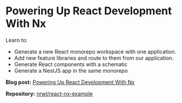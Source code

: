 # Powering Up React Development With Nx

Learn to:

- Generate a new React monorepo workspace with one application.
- Add new feature libraries and route to them from our application.
- Generate React components with a schematic
- Generate a NestJS app in the same monorepo

**Blog post:** [Powering Up React Development With Nx](https://blog.nrwl.io/powering-up-react-development-with-nx-cf0a9385dbec)

**Repository:** [nrwl/react-nx-example](https://github.com/nrwl/react-nx-example)
